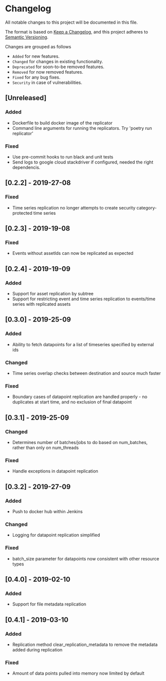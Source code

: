 # Changelog
All notable changes to this project will be documented in this file.

The format is based on [Keep a Changelog](https://keepachangelog.com/en/1.0.0/),
and this project adheres to [Semantic Versioning](https://semver.org/spec/v2.0.0.html).

Changes are grouped as follows
- `Added` for new features.
- `Changed` for changes in existing functionality.
- `Deprecated` for soon-to-be removed features.
- `Removed` for now removed features.
- `Fixed` for any bug fixes.
- `Security` in case of vulnerabilities.

## [Unreleased]

### Added
- Dockerfile to build docker image of the replicator
- Command line arguments for running the replicators. Try 'poetry run replicator'

### Fixed
- Use pre-commit hooks to run black and unit tests
- Send logs to google cloud stackdriver if configured, needed the right dependencis.

## [0.2.2] - 2019-27-08

### Fixed
- Time series replication no longer attempts to create security category-protected time series

## [0.2.3] - 2019-19-08

### Fixed
- Events without assetIds can now be replicated as expected

## [0.2.4] - 2019-19-09

### Added
- Support for asset replication by subtree
- Support for restricting event and time series replication to events/time series with replicated assets

## [0.3.0] - 2019-25-09

### Added
- Ability to fetch datapoints for a list of timeseries specified by external ids

### Changed
- Time series overlap checks between destination and source much faster

### Fixed
- Boundary cases of datapoint replication are handled properly - no duplicates at start time,
and no exclusion of final datapoint


## [0.3.1] - 2019-25-09

### Changed
- Determines number of batches/jobs to do based on num_batches, rather than only on num_threads

### Fixed
- Handle exceptions in datapoint replication

## [0.3.2] - 2019-27-09

### Added
- Push to docker hub within Jenkins

### Changed
- Logging for datapoint replication simplified

### Fixed
- batch_size parameter for datapoints now consistent with other resource types

## [0.4.0] - 2019-02-10

### Added
- Support for file metadata replication

## [0.4.1] - 2019-03-10

### Added
- Replication method clear_replication_metadata to remove the metadata added during replication

### Fixed
- Amount of data points pulled into memory now limited by default